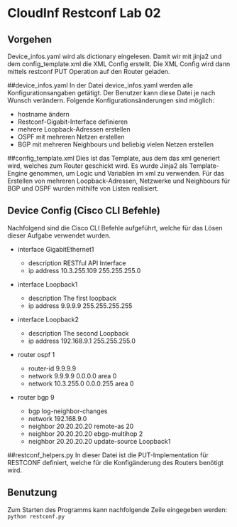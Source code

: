 # CloudInf Restconf Lab 02

## Vorgehen
Device_infos.yaml wird als dictionary eingelesen. Damit wir mit jinja2 und dem config_template.xml
die XML Config erstellt. Die XML Config wird dann mittels restconf PUT Operation auf den Router geladen.


##device_infos.yaml
In der Datei device_infos.yaml werden alle Konfigurationsangaben getätigt. 
Der Benutzer kann diese Datei je nach Wunsch verändern.
Folgende Konfigurationsänderungen sind möglich:
*   hostname ändern
*   Restconf-Gigabit-Interface definieren
*   mehrere Loopback-Adressen erstellen
*   OSPF mit mehreren Netzen erstellen
*   BGP mit mehreren Neighbours und beliebig vielen Netzen erstellen


##config_template.xml
Dies ist das Template, aus dem das xml generiert wird, welches zum Router geschickt wird. 
Es wurde Jinja2 als Template-Engine genommen, um Logic und Variablen im xml zu verwenden.
Für das Erstellen von mehreren Loopback-Adressen, Netzwerke und Neighbours für BGP und OSPF wurden mithilfe von Listen realisiert.


## Device Config (Cisco CLI Befehle)
Nachfolgend sind die Cisco CLI Befehle aufgeführt, welche für das Lösen dieser Aufgabe verwendet wurden.

* interface GigabitEthernet1
    *   description RESTful API Interface
    *   ip address 10.3.255.109 255.255.255.0

* interface Loopback1
    *   description The first loopback
    *   ip address 9.9.9.9 255.255.255.255

*   interface Loopback2
    *   description The second Loopback
    *   ip address 192.168.9.1 255.255.255.0
    
*   router ospf 1
    *   router-id 9.9.9.9
    *   network 9.9.9.9 0.0.0.0 area 0
    *   network 10.3.255.0 0.0.0.255 area 0
    
*   router bgp 9
    *   bgp log-neighbor-changes
    *   network 192.168.9.0
    *   neighbor 20.20.20.20 remote-as 20
    *   neighbor 20.20.20.20 ebgp-multihop 2
    *   neighbor 20.20.20.20 update-source Loopback1

##restconf_helpers.py
In dieser Datei ist die PUT-Implementation für RESTCONF definiert, welche für die Konfigänderung des Routers benötigt wird.

## Benutzung
Zum Starten des Programms kann nachfolgende Zeile eingegeben werden:
`python restconf.py`